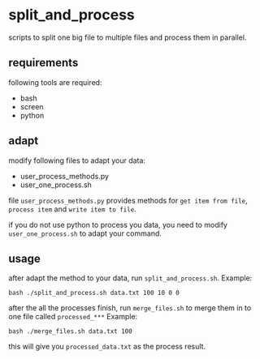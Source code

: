 # split_and_process
scripts to split one big file to multiple files and process them in parallel.

## requirements
following tools are required:
- bash
- screen
- python

## adapt
modify following files to adapt your data:
- user_process_methods.py
- user_one_process.sh

file `user_process_methods.py` provides methods for `get item from file`, `process item` and `write item to file`.

if you do not use python to process you data, you need to modify `user_one_process.sh` to adapt your command.

## usage
after adapt the method to your data, run `split_and_process.sh`.
Example:
```
bash ./split_and_process.sh data.txt 100 10 0 0
```

after the all the processes finish, run `merge_files.sh` to merge them in to one file called `processed_***`
Example:
```
bash ./merge_files.sh data.txt 100
```
this will give you `processed_data.txt` as the process result.